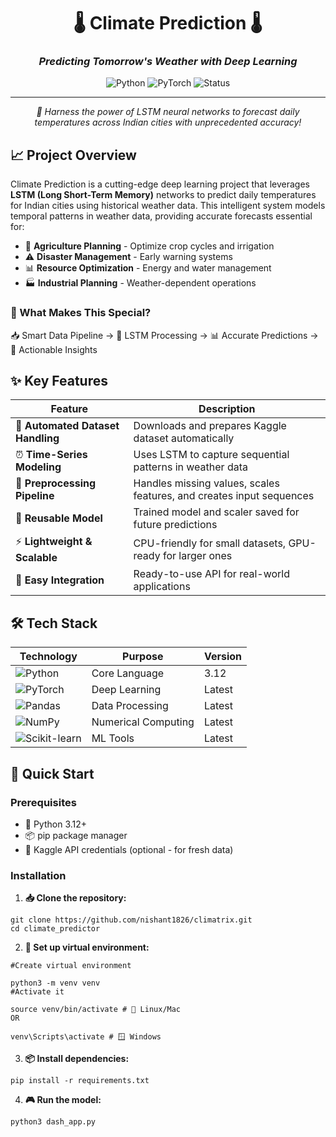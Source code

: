 <div align="center">

# 🌡️ Climate Prediction 🌡️

### *Predicting Tomorrow's Weather with Deep Learning*

![Python](https://img.shields.io/badge/Python-3.12-blue.svg?style=for-the-badge&logo=python)
![PyTorch](https://img.shields.io/badge/PyTorch-red.svg?style=for-the-badge&logo=pytorch)
![Status](https://img.shields.io/badge/Status-Active-brightgreen.svg?style=for-the-badge)

---

*🚀 Harness the power of LSTM neural networks to forecast daily temperatures across Indian cities with unprecedented accuracy!*

</div>

## 📈 Project Overview

Climate Prediction is a cutting-edge deep learning project that leverages **LSTM (Long Short-Term Memory)** networks to predict daily temperatures for Indian cities using historical weather data. This intelligent system models temporal patterns in weather data, providing accurate forecasts essential for:

- 🌾 **Agriculture Planning** - Optimize crop cycles and irrigation
- ⚠️ **Disaster Management** - Early warning systems
- 📊 **Resource Optimization** - Energy and water management
- 🏭 **Industrial Planning** - Weather-dependent operations

### 🎯 What Makes This Special?

📥 Smart Data Pipeline → 🧠 LSTM Processing → 📊 Accurate Predictions → 🎯 Actionable Insights

## ✨ Key Features

| Feature | Description |
|---------|-------------|
| 🤖 **Automated Dataset Handling** | Downloads and prepares Kaggle dataset automatically |
| ⏰ **Time-Series Modeling** | Uses LSTM to capture sequential patterns in weather data |
| 🔧 **Preprocessing Pipeline** | Handles missing values, scales features, and creates input sequences |
| 💾 **Reusable Model** | Trained model and scaler saved for future predictions |
| ⚡ **Lightweight & Scalable** | CPU-friendly for small datasets, GPU-ready for larger ones |
| 📱 **Easy Integration** | Ready-to-use API for real-world applications |

## 🛠️ Tech Stack

<div align="center">

| Technology | Purpose | Version |
|------------|---------|---------|
| ![Python](https://img.shields.io/badge/-Python-3776AB?style=flat-square&logo=python&logoColor=white) | Core Language | 3.12 |
| ![PyTorch](https://img.shields.io/badge/-PyTorch-EE4C2C?style=flat-square&logo=pytorch&logoColor=white) | Deep Learning | Latest |
| ![Pandas](https://img.shields.io/badge/-Pandas-150458?style=flat-square&logo=pandas&logoColor=white) | Data Processing | Latest |
| ![NumPy](https://img.shields.io/badge/-NumPy-013243?style=flat-square&logo=numpy&logoColor=white) | Numerical Computing | Latest |
| ![Scikit-learn](https://img.shields.io/badge/-Scikit%20Learn-F7931E?style=flat-square&logo=scikit-learn&logoColor=white) | ML Tools | Latest |

</div>

## 🚀 Quick Start

### Prerequisites
- 🐍 Python 3.12+
- 📦 pip package manager
- 🔑 Kaggle API credentials (optional - for fresh data)

### Installation

1. **📥 Clone the repository:**
```
git clone https://github.com/nishant1826/climatrix.git
cd climate_predictor
```

2. **🔧 Set up virtual environment:**
```
#Create virtual environment

python3 -m venv venv
#Activate it

source venv/bin/activate # 🐧 Linux/Mac
OR

venv\Scripts\activate # 🪟 Windows
```

3. **📦 Install dependencies:**
```
pip install -r requirements.txt
```

4. **🎮 Run the model:**

```
python3 dash_app.py
```

